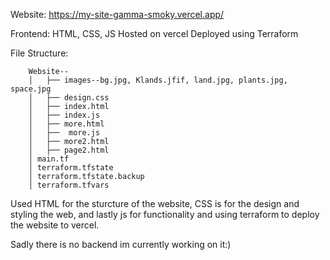 Website: https://my-site-gamma-smoky.vercel.app/

Frontend:
HTML, CSS, JS
Hosted on vercel 
Deployed using Terraform 

File Structure:

        Website--
        │   ├── images--bg.jpg, Klands.jfif, land.jpg, plants.jpg, space.jpg
        │   ├── design.css
        │   ├── index.html
        │   ├── index.js
        │   ├── more.html
        │   ├──  more.js
        │   ├── more2.html
        │   ├── page2.html
        │ main.tf
        │ terraform.tfstate
        │ terraform.tfstate.backup
        │ terraform.tfvars

Used HTML for the sturcture of the website, CSS is for the design and styling the web, and lastly js for functionality
and using terraform to deploy the website to vercel.

Sadly there is no backend im currently working on it:)
